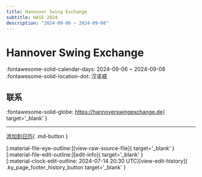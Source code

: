 ```yaml
---
title: Hannover Swing Exchange
subtitle: HASE 2024
description: "2024-09-06 ~ 2024-09-08"
---
```


# Hannover Swing Exchange 

:fontawesome-solid-calendar-days: 2024-09-06 ~ 2024-09-08  
:fontawesome-solid-location-dot: 汉诺威  

## 联系

:fontawesome-solid-globe: <https://hannoverswingexchange.de>{ target='_blank' }  

---

[添加到日历](https://swing.news/ics/zh-Hans/2024/de/hannover-swing-exchange-2024.ics){ .md-button }

<div class="ky_page_footer" markdown>
<div class="ky_page_footer_trailing" markdown="span">
[:material-file-eye-outline:][view-raw-source-file]{ target='_blank' }
[:material-file-edit-outline:][edit-info]{ target='_blank' }
</div>
<div class="ky_page_footer_leading" markdown="span">
[:material-clock-edit-outline: 2024-07-14 20:30 UTC][view-edit-history]{ .ky_page_footer_history_button target='_blank' }
</div>
</div>

[view-raw-source-file]: https://github.com/swingdance/events/blob/main/2024/de/hannover-swing-exchange-2024.json "查看原始源文件"
[edit-info]: https://github.com/swingdance/events/issues/new?assignees=&labels=update+event&projects=&template=03-update_entity.yml&title=%5B2024%2Fde%5D%20Hannover%20Swing%20Exchange&region=de&year=2024&id=hannover-swing-exchange-2024&name=Hannover%20Swing%20Exchange&org_id= "编辑信息"

[view-edit-history]: https://github.com/swingdance/events/commits/main/2024/de/hannover-swing-exchange-2024.json "查看编辑历史"
